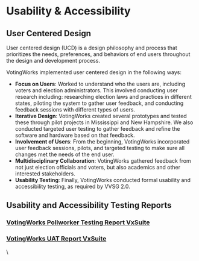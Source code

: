 # Usability & Accessibility



## User Centered Design

User centered design (UCD) is a design philosophy and process that prioritizes the needs, preferences, and behaviors of end users throughout the design and development process.

VotingWorks implemented user centered design in the following ways:&#x20;

* **Focus on Users**: Worked to understand who the users are, including voters and election administrators.  This involved conducting user research including: researching election laws and practices in different states, piloting the system to gather user feedback, and conducting feedback sessions with different types of users.&#x20;
* **Iterative Design**: VotingWorks created several prototypes and tested these through pilot projects in Mississippi and New Hampshire. We also conducted targeted user testing to gather feedback and refine the software and hardware based on that feedback. &#x20;
* **Involvement of Users**: From the beginning, VotingWorks incorporated user feedback sessions, pilots, and targeted testing to make sure all changes met the needs of the end user.
* **Multidisciplinary Collaboration**: VotingWorks gathered feedback from not just election officials and voters, but also academics and other interested stakeholders.&#x20;
* **Usability Testing**: Finally, VotingWorks conducted formal usability and accessibility testing, as required by VVSG 2.0.&#x20;

## Usability and Accessibility Testing Reports

### [VotingWorks Pollworker Testing Report VxSuite](https://github.com/votingworks/docs-vxsuite-v4/blob/main/uat-reports/vxsuite-v4-pollworker-testing-report.pdf)

### [VotingWorks UAT Report VxSuite](https://github.com/votingworks/docs-vxsuite-v4/blob/main/uat-reports/vxsuite-v4-pollworker-testing-report.pdf)

\
